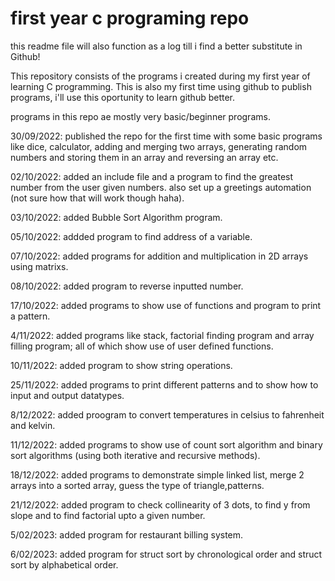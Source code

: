 # first year c programing repo

this readme file will also function as a log till i find a better substitute in Github!

 This repository consists of the programs i created during my first year of learning C programming.
 This is also my first time using github to publish programs, i'll use this oportunity to learn github better.

 programs in this repo ae mostly very basic/beginner programs.

 30/09/2022: published the repo for the first time with some basic programs like dice, calculator, adding and merging two arrays, generating random numbers and storing them in an array and reversing an array etc.
 
 02/10/2022: added an include file and a program to find the greatest number from the user given numbers. also set up a greetings automation (not sure how that will work though haha).

03/10/2022: added Bubble Sort Algorithm program.

05/10/2022: addded program to find address of a variable.

07/10/2022: added programs for addition and multiplication in 2D arrays using matrixs.

08/10/2022: added program to reverse inputted number.

17/10/2022: added programs to show use of functions and program to print a pattern.

4/11/2022: added programs like stack, factorial finding program and array filling program; all of which show use of user defined functions.

10/11/2022: added program to show string operations.

25/11/2022: added programs to print different patterns and to show how to input and output datatypes.

8/12/2022: added proogram to convert temperatures in celsius to fahrenheit and kelvin.

11/12/2022: added programs to show use of count sort algorithm and binary sort algorithms (using both iterative and recursive methods).

18/12/2022: added programs to demonstrate simple linked list, merge 2 arrays into a sorted array, guess the type of triangle,patterns.

21/12/2022: added program to check collinearity of 3 dots, to find y from slope and to find factorial upto a given number.

5/02/2023: added program for restaurant billing system.

6/02/2023: added program for struct sort by chronological order and  struct sort by alphabetical order.
